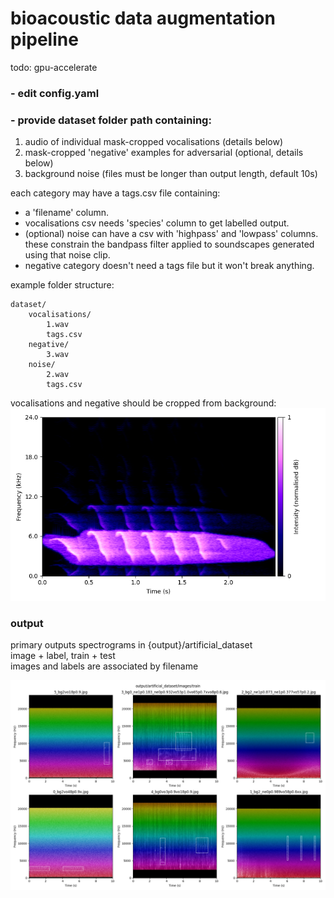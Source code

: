 # bioacoustic data augmentation pipeline

todo: gpu-accelerate

### - edit config.yaml

### - provide dataset folder path containing:
1. audio of individual mask-cropped vocalisations (details below)
2. mask-cropped 'negative' examples for adversarial (optional, details below)
3. background noise (files must be longer than output length, default 10s)

each category may have a tags.csv file containing:
- a 'filename' column.
- vocalisations csv needs 'species' column to get labelled output.
- (optional) noise can have a csv with 'highpass' and 'lowpass' columns. these constrain the bandpass filter applied to soundscapes generated using that noise clip.
- negative category doesn't need a tags file but it won't break anything.

example folder structure:

    dataset/
        vocalisations/
            1.wav
            tags.csv
        negative/
            3.wav
        noise/
            2.wav
            tags.csv

vocalisations and negative should be cropped from background:
![spec](example_vocalisation_spec.png)

### output

primary outputs spectrograms in {output}/artificial_dataset<br>
image + label, train + test<br>
images and labels are associated by filename<br>

![spec](output_example.png)